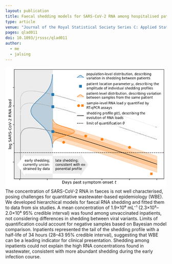 ```yaml
---
layout: publication
title: Faecal shedding models for SARS-CoV-2 RNA among hospitalised patients and implications for wastewater-based epidemiology
type: article
venue: "Journal of the Royal Statistical Society Series C: Applied Statistics"
pages: qlad011
doi: 10.1093/jrsssc/qlad011
author:
  - me
  - jalsing
---
```


![thumbnail](/assets/2023-03-17-faecal-shedding-models/thumbnail.png)
The concentration of SARS-CoV-2 RNA in faeces is not well characterised, posing challenges for quantitative wastewater-based epidemiology (WBE). We developed hierarchical models for faecal RNA shedding and fitted them to data from six studies. A mean concentration of 1.9×10⁶ mL⁻¹ (2.3×10⁵–2.0×10⁸ 95% credible interval) was found among unvaccinated inpatients, not considering differences in shedding between viral variants. Limits of quantification could account for negative samples based on Bayesian model comparison. Inpatients represented the tail of the shedding profile with a half-life of 34 hours (28–43 95% credible interval), suggesting that WBE can be a leading indicator for clinical presentation. Shedding among inpatients could not explain the high RNA concentrations found in wastewater, consistent with more abundant shedding during the early infection course.
